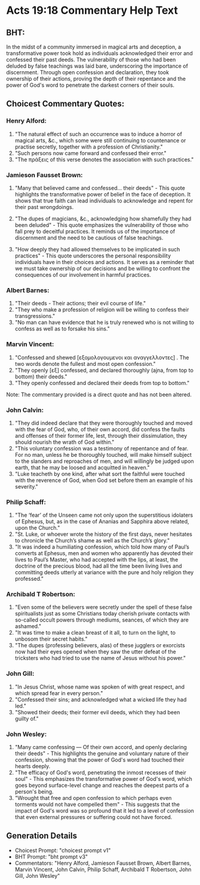 # Acts 19:18 Commentary Help Text

## BHT:
In the midst of a community immersed in magical arts and deception, a transformative power took hold as individuals acknowledged their error and confessed their past deeds. The vulnerability of those who had been deluded by false teachings was laid bare, underscoring the importance of discernment. Through open confession and declaration, they took ownership of their actions, proving the depth of their repentance and the power of God's word to penetrate the darkest corners of their souls.

## Choicest Commentary Quotes:
### Henry Alford:
1. "The natural effect of such an occurrence was to induce a horror of magical arts, &c., which some were still continuing to countenance or practise secretly, together with a profession of Christianity."
2. "Such persons now came forward and confessed their error."
3. "The πράξεις of this verse denotes the association with such practices."

### Jamieson Fausset Brown:
1. "Many that believed came and confessed... their deeds" - This quote highlights the transformative power of belief in the face of deception. It shows that true faith can lead individuals to acknowledge and repent for their past wrongdoings.

2. "The dupes of magicians, &c., acknowledging how shamefully they had been deluded" - This quote emphasizes the vulnerability of those who fall prey to deceitful practices. It reminds us of the importance of discernment and the need to be cautious of false teachings.

3. "How deeply they had allowed themselves to be implicated in such practices" - This quote underscores the personal responsibility individuals have in their choices and actions. It serves as a reminder that we must take ownership of our decisions and be willing to confront the consequences of our involvement in harmful practices.

### Albert Barnes:
1. "Their deeds - Their actions; their evil course of life."
2. "They who make a profession of religion will be willing to confess their transgressions."
3. "No man can have evidence that he is truly renewed who is not willing to confess as well as to forsake his sins."

### Marvin Vincent:
1. "Confessed and shewed [εξομολογουμενοι και αναγγελλοντες] . The two words denote the fullest and most open confession."
2. "They openly [εξ] confessed, and declared thoroughly (ajna, from top to bottom) their deeds."
3. "They openly confessed and declared their deeds from top to bottom."

Note: The commentary provided is a direct quote and has not been altered.

### John Calvin:
1. "They did indeed declare that they were thoroughly touched and moved with the fear of God, who, of their own accord, did confess the faults and offenses of their former life, lest, through their dissimulation, they should nourish the wrath of God within."
2. "This voluntary confession was a testimony of repentance and of fear. For no man, unless he be thoroughly touched, will make himself subject to the slanders and reproaches of men, and will willingly be judged upon earth, that he may be loosed and acquitted in heaven."
3. "Luke teacheth by one kind, after what sort the faithful were touched with the reverence of God, when God set before them an example of his severity."

### Philip Schaff:
1. "The ‘fear’ of the Unseen came not only upon the superstitious idolaters of Ephesus, but, as in the case of Ananias and Sapphira above related, upon the Church."
2. "St. Luke, or whoever wrote the history of the first days, never hesitates to chronicle the Church’s shame as well as the Church’s glory."
3. "It was indeed a humiliating confession, which told how many of Paul’s converts at Ephesus, men and women who apparently has devoted their lives to Paul’s Master, who had accepted with the lips, at least, the doctrine of the precious blood, had all the time been living lives and committing deeds utterly at variance with the pure and holy religion they professed."

### Archibald T Robertson:
1. "Even some of the believers were secretly under the spell of these false spiritualists just as some Christians today cherish private contacts with so-called occult powers through mediums, seances, of which they are ashamed."
2. "It was time to make a clean breast of it all, to turn on the light, to unbosom their secret habits."
3. "The dupes (professing believers, alas) of these jugglers or exorcists now had their eyes opened when they saw the utter defeat of the tricksters who had tried to use the name of Jesus without his power."

### John Gill:
1. "In Jesus Christ, whose name was spoken of with great respect, and which spread fear in every person."
2. "Confessed their sins; and acknowledged what a wicked life they had led."
3. "Showed their deeds; their former evil deeds, which they had been guilty of."

### John Wesley:
1. "Many came confessing — Of their own accord, and openly declaring their deeds" - This highlights the genuine and voluntary nature of their confession, showing that the power of God's word had touched their hearts deeply.
2. "The efficacy of God's word, penetrating the inmost recesses of their soul" - This emphasizes the transformative power of God's word, which goes beyond surface-level change and reaches the deepest parts of a person's being.
3. "Wrought that free and open confession to which perhaps even torments would not have compelled them" - This suggests that the impact of God's word was so profound that it led to a level of confession that even external pressures or suffering could not have forced.


## Generation Details
- Choicest Prompt: "choicest prompt v1"
- BHT Prompt: "bht prompt v3"
- Commentators: "Henry Alford, Jamieson Fausset Brown, Albert Barnes, Marvin Vincent, John Calvin, Philip Schaff, Archibald T Robertson, John Gill, John Wesley"
